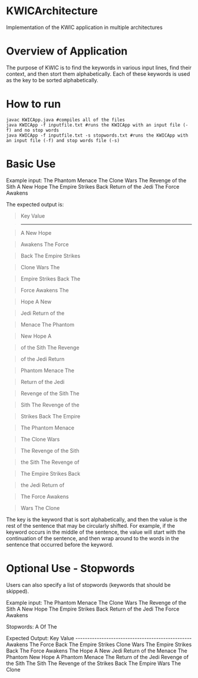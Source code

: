 # KWICArchitecture
Implementation of the KWIC application in multiple architectures

# Overview of Application
The purpose of KWIC is to find the keywords in various input lines, find their context, and then stort them alphabetically. Each of these keywords is used as the key to be sorted alphabetically.

# How to run
	javac KWICApp.java #compiles all of the files
	java KWICApp -f inputfile.txt #runs the KWICApp with an input file (-f) and no stop words
	java KWICApp -f inputfile.txt -s stopwords.txt #runs the KWICApp with an input file (-f) and stop words file (-s)

# Basic Use
Example input:
	The Phantom Menace
	The Clone Wars
	The Revenge of the Sith
	A New Hope
	The Empire Strikes Back
	Return of the Jedi
	The Force Awakens

The expected output is:
>	Key				Value

>	-------------------------------------------------

>	A				New Hope 

>	Awakens				The Force 

>	Back				The Empire Strikes 

>	Clone				Wars The 

>	Empire				Strikes Back The 

>	Force				Awakens The

>	Hope				A New 

>	Jedi				Return of the 

>	Menace				The Phantom 

>	New				Hope A 

>	of				the Sith The Revenge 

>	of				the Jedi Return 

>	Phantom				Menace The 

>	Return				of the Jedi 

>	Revenge				of the Sith The 

>	Sith				The Revenge of the 

>	Strikes				Back The Empire 

>	The				Phantom Menace 

>	The				Clone Wars 

>	The				Revenge of the Sith 

>	the				Sith The Revenge of 

>	The				Empire Strikes Back 

>	the				Jedi Return of 

>	The				Force Awakens 

>	Wars				The Clone 

The key is the keyword that is sort alphabetically, and then the value is the rest of the sentence that may be circularly shifted. For example, if the keyword occurs in the middle of the sentence, the value will start with the continuation of the sentence, and then wrap around to the words in the sentence that occurred before the keyword.

# Optional Use - Stopwords
Users can also specify a list of stopwords (keywords that should be skipped).

Example input:
        The Phantom Menace
        The Clone Wars
        The Revenge of the Sith
        A New Hope
        The Empire Strikes Back
        Return of the Jedi
        The Force Awakens

Stopwords:
	A
	Of
	The

Expected Output:
	Key                             Value
        -------------------------------------------------
        Awakens                         The Force
        Back                            The Empire Strikes
        Clone                           Wars The
        Empire                          Strikes Back The
        Force                           Awakens The
        Hope                            A New
        Jedi                            Return of the
        Menace                          The Phantom
        New                             Hope A
        Phantom                         Menace The
        Return                          of the Jedi
        Revenge                         of the Sith The
        Sith                            The Revenge of the
        Strikes                         Back The Empire
        Wars                            The Clone
